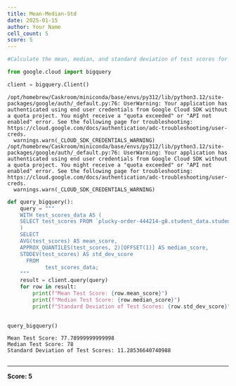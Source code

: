 ```yaml
---
title: Mean-Median-Std
date: 2025-01-15
author: Your Name
cell_count: 5
score: 5
---
```


```python
#Calculate the mean, median, and standard deviation of test scores for the entire class.
```


```python
from google.cloud import bigquery
```


```python
client = bigquery.Client()
```

    /opt/homebrew/Caskroom/miniconda/base/envs/py312/lib/python3.12/site-packages/google/auth/_default.py:76: UserWarning: Your application has authenticated using end user credentials from Google Cloud SDK without a quota project. You might receive a "quota exceeded" or "API not enabled" error. See the following page for troubleshooting: https://cloud.google.com/docs/authentication/adc-troubleshooting/user-creds. 
      warnings.warn(_CLOUD_SDK_CREDENTIALS_WARNING)
    /opt/homebrew/Caskroom/miniconda/base/envs/py312/lib/python3.12/site-packages/google/auth/_default.py:76: UserWarning: Your application has authenticated using end user credentials from Google Cloud SDK without a quota project. You might receive a "quota exceeded" or "API not enabled" error. See the following page for troubleshooting: https://cloud.google.com/docs/authentication/adc-troubleshooting/user-creds. 
      warnings.warn(_CLOUD_SDK_CREDENTIALS_WARNING)



```python
def query_bigquery():
    query = """
    WITH test_scores_data AS (
    SELECT test_scores FROM `plucky-order-444214-g8.student_data.student_data_madhuri` 
    )
    SELECT
    AVG(test_scores) AS mean_score,
    APPROX_QUANTILES(test_scores, 2)[OFFSET(1)] AS median_score,
    STDDEV(test_scores) AS std_dev_score
      FROM
            test_scores_data;
    """
    result = client.query(query)
    for row in result:
        print(f"Mean Test Score: {row.mean_score}")
        print(f"Median Test Score: {row.median_score}")
        print(f"Standard Deviation of Test Scores: {row.std_dev_score}")

    
query_bigquery()
```

    Mean Test Score: 77.78999999999998
    Median Test Score: 78
    Standard Deviation of Test Scores: 11.28536640740988



```python

```


---
**Score: 5**
